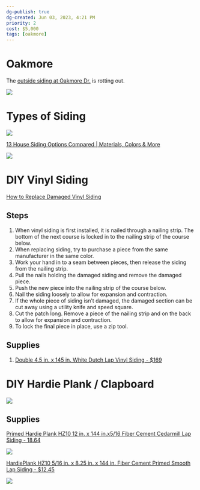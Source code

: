 ```yaml
---
dg-publish: true
dg-created: Jun 03, 2023, 4:21 PM
priority: 2
cost: $5,000
tags: [oakmore]
---
```


# Oakmore

The [outside siding at Oakmore Dr.](https://photos.google.com/share/AF1QipP4FoH7k1BFiC72ZbeET5wZrM_KLbxgea7MyXqawah7Ng65-BXAc-TCBHZfo7tzEw/photo/AF1QipMTf3W4HIuRd3jXbstJNVkLsYZ7eRNkJRcTmaxi?key=V0VqVzg5S2N5aklwSDJvSGd3S3hLNmtWQWpGTnhB) is rotting out.

![](https://i.imgur.com/ow6qAYj.png)

# Types of Siding

![](https://pisgahroofingandrestoration.com/wp-content/uploads/2021/07/fc5a69c6c98b84e441b3933610339aa1.png)

[13 House Siding Options Compared | Materials, Colors & More](https://northfaceconstruction.com/blog/house-siding-options-compared/)

![](https://northfaceconstruction.com/wp-content/uploads/2020/11/AdobeStock_168726526-scaled.jpeg)

# DIY Vinyl Siding

[How to Replace Damaged Vinyl Siding](https://www.youtube.com/watch?v=bz9JoJGWvI4)

## Steps

1. When vinyl siding is first installed, it is nailed through a nailing strip. The bottom of the next course is locked in to the nailing strip of the course below.
2. When replacing siding, try to purchase a piece from the same manufacturer in the same color.
3. Work your hand in to a seam between pieces, then release the siding from the nailing strip.
4. Pull the nails holding the damaged siding and remove the damaged piece.
5. Push the new piece into the nailing strip of the course below.
6. Nail the siding loosely to allow for expansion and contraction.
7. If the whole piece of siding isn’t damaged, the damaged section can be cut away using a utility knife and speed square.
8. Cut the patch long. Remove a piece of the nailing strip and on the back to allow for expansion and contraction.
9. To lock the final piece in place, use a zip tool.

## Supplies

1. [Double 4.5 in. x 145 in. White Dutch Lap Vinyl Siding - $169](https://www.homedepot.com/p/Double-4-5-in-x-145-in-White-Dutch-Lap-Vinyl-Siding-PCD4504H/301738325)


# DIY Hardie Plank / Clapboard

![](https://www.youtube.com/watch?v=pEFmR8uXa0E)

## Supplies

[Primed Hardie Plank HZ10 12 in. x 144 in.x5/16 Fiber Cement Cedarmill Lap Siding - 18.64](https://www.homedepot.com/p/James-Hardie-Primed-Hardie-Plank-HZ10-12-in-x-144-in-x5-16-Fiber-Cement-Cedarmill-Lap-Siding-215573/100026572)

![](https://images.thdstatic.com/productImages/1da9e323-b73f-4727-b91f-ba8b28e28786/svn/primed-james-hardie-fiber-cement-siding-215573-64_1000.jpg)

[HardiePlank HZ10 5/16 in. x 8.25 in. x 144 in. Fiber Cement Primed Smooth Lap Siding - $12.45](https://www.homedepot.com/p/James-Hardie-HardiePlank-HZ10-5-16-in-x-8-25-in-x-144-in-Fiber-Cement-Primed-Smooth-Lap-Siding-215615/100035431)

![](https://images.thdstatic.com/productImages/4ec8d9c9-f6e5-4108-af1d-c4ee1707852f/svn/primed-james-hardie-fiber-cement-siding-215615-64_1000.jpg)